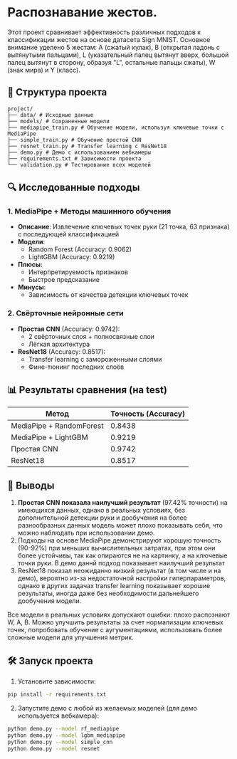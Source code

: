 # Распознавание жестов.

Этот проект сравнивает эффективность различных подходов к классификации жестов на основе датасета Sign MNIST. Основное внимание уделено 5 жестам: A (сжатый кулак), B (открытая ладонь с вытянутыми пальцами), L (указательный палец вытянут вверх, большой палец вытянут в сторону, образуя "L", остальные пальцы сжаты), W (знак мира) и Y (класс).

## 📁 Структура проекта
```
project/
├── data/ # Исходные данные
├── models/ # Сохраненные модели
├── mediapipe_train.py # Обучение модели, используя ключевые точки с MediaPipe
├── simple_train.py # Обучение простой CNN
├── resnet_train.py # Transfer learning с ResNet18
├── demo.py # Демо с использованием вебкамеры
├── requirements.txt # Зависимости проекта
└── validation.py # Тестирование всех моделей
```


## 🔍 Исследованные подходы

### 1. MediaPipe + Методы машинного обучения
- **Описание**: Извлечение ключевых точек руки (21 точка, 63 признака) с последующей классификацией
- **Модели**:
  - Random Forest (Accuracy: 0.9062)
  - LightGBM (Accuracy: 0.9219)
- **Плюсы**:
  - Интерпретируемость признаков
  - Быстрое предсказание
- **Минусы**:
  - Зависимость от качества детекции ключевых точек

### 2. Свёрточные нейронные сети
- **Простая CNN** (Accuracy: 0.9742):
  - 2 свёрточных слоя + полносвязные слои
  - Лёгкая архитектура
- **ResNet18** (Accuracy: 0.8517):
  - Transfer learning с замороженными слоями
  - Фине-тюнинг последних слоёв

## 📊 Результаты сравнения (на test)

| Метод                     | Точность (Accuracy) |
|---------------------------|---------------------|
| MediaPipe + RandomForest  | 0.8438              |
| MediaPipe + LightGBM      | 0.9219              |
| Простая CNN               | 0.9742              |
| ResNet18                  | 0.8517              |

## 🎯 Выводы

1. **Простая CNN показала наилучший результат** (97.42% точности) на имеющихся данных, однако в реальных условиях, без дополнительной детекции руки и дообучения на более разнообразных данных модель может плохо показывать себя, что можно наблюдать при использовании демо.
2. Подходы на основе MediaPipe демонстрируют хорошую точность (90-92%) при меньших вычислительных затратах, при этом они более устойчивы, так как опираются не на картинку, а на ключевые точки руки. В демо даннй подход показывает наилучший результат
3. ResNet18 показал неожиданно низкий результат (в том числе и на демо), вероятно из-за недостаточной настройки гиперпараметров, однако в других задачах transfer learning показывает хорошие результаты, иногда даже без необходимости дальнейшего дообучения модели.

Все модели в реальных условиях допускают ошибки: плохо распознают W, A, B. Можно улучшить результаты за счет нормализации ключевых точек, попробовать обучение с аугументациями, использовать более сложные модели для улучшения метрик.

## 🛠️ Запуск проекта

1. Установите зависимости:
```bash
pip install -r requirements.txt
```

2. Запустите демо с любой из желаемых моделей (для демо используется вебкамера):
```bash
python demo.py --model rf_mediapipe
python demo.py --model lgbm_mediapipe
python demo.py --model simple_cnn
python demo.py --model resnet
```
